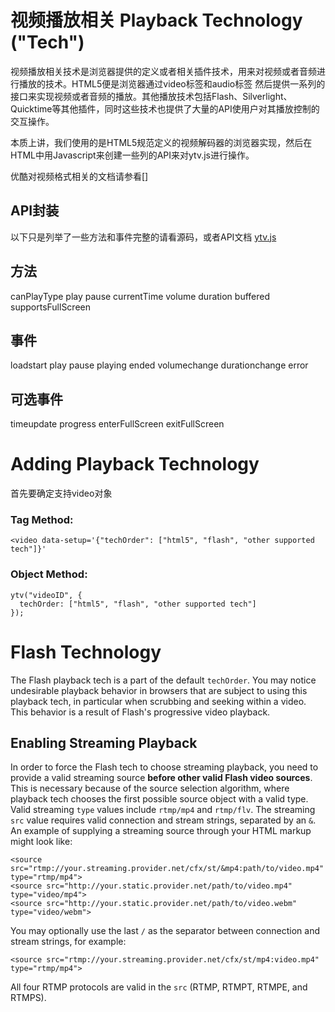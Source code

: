 视频播放相关 Playback Technology ("Tech")
============================
视频播放相关技术是浏览器提供的定义或者相关插件技术，用来对视频或者音频进行播放的技术。HTML5便是浏览器通过video标签和audio标签 然后提供一系列的接口来实现视频或者音频的播放。其他播放技术包括Flash、Silverlight、Quicktime等其他插件，同时这些技术也提供了大量的API使用户对其播放控制的交互操作。

本质上讲，我们使用的是HTML5规范定义的视频解码器的浏览器实现，然后在HTML中用Javascript来创建一些列的API来对ytv.js进行操作。

优酷对视频格式相关的文档请参看[]

API封装
-----------------------
以下只是列举了一些方法和事件完整的请看源码，或者API文档 [ytv.js](https://github.com/yuanliang/ytvjs/tree/master/src) 

方法
----------------
canPlayType
play
pause
currentTime
volume
duration
buffered
supportsFullScreen

事件
---------------
loadstart
play
pause
playing
ended
volumechange
durationchange
error

可选事件
--------------------------------------
timeupdate
progress
enterFullScreen
exitFullScreen

Adding Playback Technology
==================
首先要确定支持video对象

### Tag Method: ###
    <video data-setup='{"techOrder": ["html5", "flash", "other supported tech"]}'

### Object Method: ###
    ytv("videoID", {
      techOrder: ["html5", "flash", "other supported tech"]
    });

Flash Technology
==================
The Flash playback tech is a part of the default `techOrder`. You may notice undesirable playback behavior in browsers that are subject to using this playback tech, in particular when scrubbing and seeking within a video. This behavior is a result of Flash's progressive video playback.

Enabling Streaming Playback
--------------------------------
In order to force the Flash tech to choose streaming playback, you need to provide a valid streaming source **before other valid Flash video sources**. This is necessary because of the source selection algorithm, where playback tech chooses the first possible source object with a valid type. Valid streaming `type` values include `rtmp/mp4` and `rtmp/flv`. The streaming `src` value requires valid connection and stream strings, separated by an `&`. An example of supplying a streaming source through your HTML markup might look like:

    <source src="rtmp://your.streaming.provider.net/cfx/st/&mp4:path/to/video.mp4" type="rtmp/mp4">
    <source src="http://your.static.provider.net/path/to/video.mp4" type="video/mp4">
    <source src="http://your.static.provider.net/path/to/video.webm" type="video/webm">

You may optionally use the last `/` as the separator between connection and stream strings, for example:

    <source src="rtmp://your.streaming.provider.net/cfx/st/mp4:video.mp4" type="rtmp/mp4">

All four RTMP protocols are valid in the `src` (RTMP, RTMPT, RTMPE, and RTMPS).
